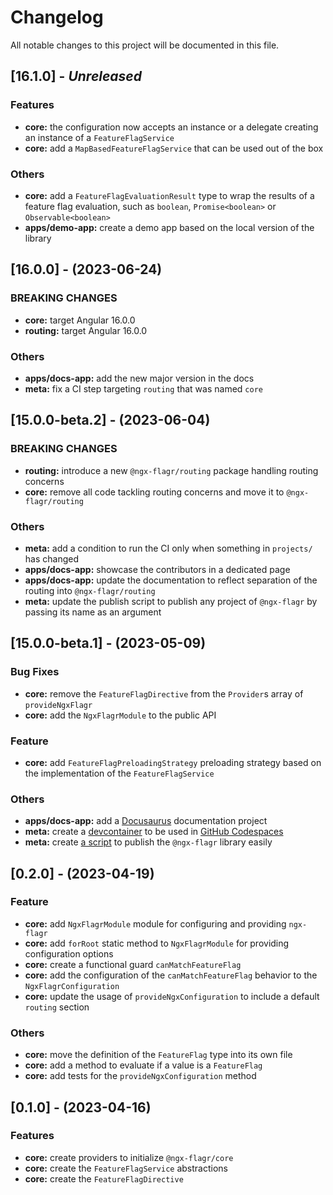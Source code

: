 <!--

## [Unreleased]

### **BREAKING CHANGES**

- ...

### Bug Fixes

- ...

### Features

- ...

### Others

- ...

-->

# Changelog

All notable changes to this project will be documented in this file.

## [16.1.0] - *Unreleased*

### Features

- **core:** the configuration now accepts an instance or a delegate creating an
  instance of a `FeatureFlagService`
- **core:** add a `MapBasedFeatureFlagService` that can be used out of the box

### Others

- **core:** add a `FeatureFlagEvaluationResult` type to wrap the results of a
  feature flag evaluation, such as `boolean`, `Promise<boolean>`
  or `Observable<boolean>`
- **apps/demo-app:** create a demo app based on the local version of the library

## [16.0.0] - (2023-06-24)

### **BREAKING CHANGES**

- **core:** target Angular 16.0.0
- **routing:** target Angular 16.0.0

### Others

- **apps/docs-app:** add the new major version in the docs
- **meta:** fix a CI step targeting `routing` that was named `core`

## [15.0.0-beta.2] - (2023-06-04)

### **BREAKING CHANGES**

- **routing:** introduce a new `@ngx-flagr/routing` package handling routing concerns
- **core:** remove all code tackling routing concerns and move it to `@ngx-flagr/routing`

### Others

- **meta:** add a condition to run the CI only when something in `projects/` has changed
- **apps/docs-app:** showcase the contributors in a dedicated page
- **apps/docs-app:** update the documentation to reflect separation of the routing into `@ngx-flagr/routing`
- **meta:** update the publish script to publish any project of `@ngx-flagr` by passing its name as an argument

## [15.0.0-beta.1] - (2023-05-09)

### Bug Fixes

- **core:** remove the `FeatureFlagDirective` from the `Provider`s array of `provideNgxFlagr`
- **core:** add the `NgxFlagrModule` to the public API

### Feature

- **core:** add `FeatureFlagPreloadingStrategy` preloading strategy based on the implementation of the `FeatureFlagService`

### Others

- **apps/docs-app:** add a [Docusaurus](https://docusaurus.io/) documentation project
- **meta:** create a [devcontainer](https://containers.dev/) to be used in [GitHub Codespaces](https://docs.github.com/codespaces)
- **meta:** create [a script](./scripts/publish-ngrx-flagr-core.py) to publish the `@ngx-flagr` library easily

## [0.2.0] - (2023-04-19)

### Feature

- **core:** add `NgxFlagrModule` module for configuring and providing `ngx-flagr`
- **core:** add `forRoot` static method to `NgxFlagrModule` for providing configuration options
- **core:** create a functional guard `canMatchFeatureFlag`
- **core:** add the configuration of the `canMatchFeatureFlag` behavior to the `NgxFlagrConfiguration`
- **core:** update the usage of `provideNgxConfiguration` to include a default `routing` section

### Others

- **core:** move the definition of the `FeatureFlag` type into its own file
- **core:** add a method to evaluate if a value is a `FeatureFlag`
- **core:** add tests for the `provideNgxConfiguration` method

## [0.1.0] - (2023-04-16)

### Features

- **core:** create providers to initialize `@ngx-flagr/core`
- **core:** create the `FeatureFlagService` abstractions
- **core:** create the `FeatureFlagDirective`
